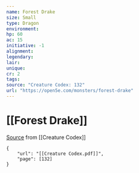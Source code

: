 ```yaml
---
name: Forest Drake
size: Small
type: Dragon
environment: 
hp: 60
ac: 15
initiative: -1
alignment: 
legendary: 
lair: 
unique: 
cr: 2
tags: 
source: "Creature Codex: 132"
url: "https://open5e.com/monsters/forest-drake"
---
```

# [[Forest Drake]]

[Source](zotero://open-pdf/library/items/NTNKJRHG?page=132) from [[Creature Codex]]

```pdf
{
	"url": "[[Creature Codex.pdf]]",
	"page": [132]
}
```

